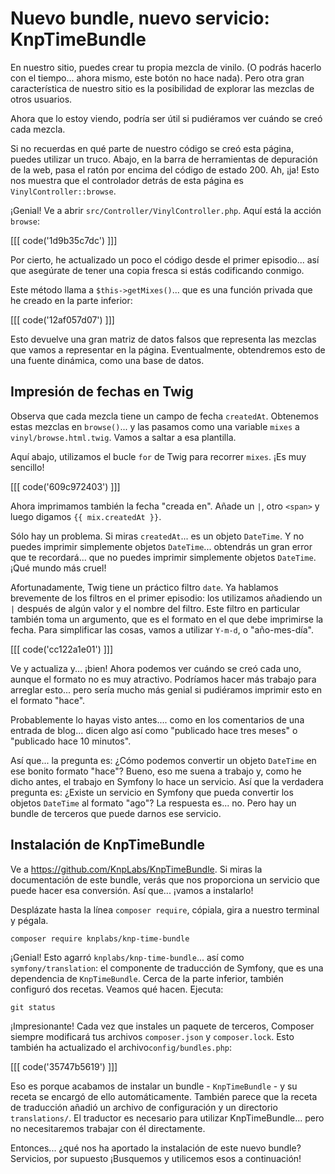 # Nuevo bundle, nuevo servicio: KnpTimeBundle

En nuestro sitio, puedes crear tu propia mezcla de vinilo. (O podrás hacerlo con el tiempo... ahora mismo, este botón no hace nada). Pero otra gran característica de nuestro sitio es la posibilidad de explorar las mezclas de otros usuarios.

Ahora que lo estoy viendo, podría ser útil si pudiéramos ver cuándo se creó cada mezcla.

Si no recuerdas en qué parte de nuestro código se creó esta página, puedes utilizar un truco. Abajo, en la barra de herramientas de depuración de la web, pasa el ratón por encima del código de estado 200. Ah, ¡ja! Esto nos muestra que el controlador detrás de esta página es `VinylController::browse`.

¡Genial! Ve a abrir `src/Controller/VinylController.php`. Aquí está la acción `browse`:

[[[ code('1d9b35c7dc') ]]]

Por cierto, he actualizado un poco el código desde el primer episodio... así que asegúrate de tener una copia fresca si estás codificando conmigo.

Este método llama a `$this->getMixes()`... que es una función privada que he creado en la parte inferior:

[[[ code('12af057d07') ]]]

Esto devuelve una gran matriz de datos falsos que representa las mezclas que vamos a representar en la página. Eventualmente, obtendremos esto de una fuente dinámica, como una base de datos.

## Impresión de fechas en Twig

Observa que cada mezcla tiene un campo de fecha `createdAt`. Obtenemos estas mezclas en `browse()`... y las pasamos como una variable `mixes` a `vinyl/browse.html.twig`. Vamos a saltar a esa plantilla.

Aquí abajo, utilizamos el bucle `for` de Twig para recorrer `mixes`. ¡Es muy sencillo!

[[[ code('609c972403') ]]]

Ahora imprimamos también la fecha "creada en". Añade un `|`, otro `<span>` y luego digamos `{{ mix.createdAt }}`.

Sólo hay un problema. Si miras `createdAt`... es un objeto `DateTime`. Y no puedes imprimir simplemente objetos `DateTime`... obtendrás un gran error que te recordará... que no puedes imprimir simplemente objetos `DateTime`. ¡Qué mundo más cruel!

Afortunadamente, Twig tiene un práctico filtro `date`. Ya hablamos brevemente de los filtros en el primer episodio: los utilizamos añadiendo un `|` después de algún valor y el nombre del filtro. Este filtro en particular también toma un argumento, que es el formato en el que debe imprimirse la fecha. Para simplificar las cosas, vamos a utilizar `Y-m-d`, o "año-mes-día".

[[[ code('cc122a1e01') ]]]

Ve y actualiza y... ¡bien! Ahora podemos ver cuándo se creó cada uno, aunque el formato no es muy atractivo. Podríamos hacer más trabajo para arreglar esto... pero sería mucho más genial si pudiéramos imprimir esto en el formato "hace".

Probablemente lo hayas visto antes.... como en los comentarios de una entrada de blog... dicen algo así como "publicado hace tres meses" o "publicado hace 10 minutos".

Así que... la pregunta es: ¿Cómo podemos convertir un objeto `DateTime` en ese bonito formato "hace"? Bueno, eso me suena a trabajo y, como he dicho antes, el trabajo en Symfony lo hace un servicio. Así que la verdadera pregunta es: ¿Existe un servicio en Symfony que pueda convertir los objetos `DateTime` al formato "ago"? La respuesta es... no. Pero hay un bundle de terceros que puede darnos ese servicio.

## Instalación de KnpTimeBundle

Ve a https://github.com/KnpLabs/KnpTimeBundle. Si miras la documentación de este bundle, verás que nos proporciona un servicio que puede hacer esa conversión. Así que... ¡vamos a instalarlo!

Desplázate hasta la línea `composer require`, cópiala, gira a nuestro terminal y pégala.

```terminal-silent
composer require knplabs/knp-time-bundle
```

¡Genial! Esto agarró `knplabs/knp-time-bundle`... así como `symfony/translation`: el componente de traducción de Symfony, que es una dependencia de `KnpTimeBundle`. Cerca de la parte inferior, también configuró dos recetas. Veamos qué hacen. Ejecuta:

```terminal
git status
```

¡Impresionante! Cada vez que instales un paquete de terceros, Composer siempre modificará tus archivos `composer.json` y `composer.lock`. Esto también ha actualizado el archivo`config/bundles.php`:

[[[ code('35747b5619') ]]]

Eso es porque acabamos de instalar un bundle - `KnpTimeBundle` - y su receta se encargó de ello automáticamente. También parece que la receta de traducción añadió un archivo de configuración y un directorio `translations/`. El traductor es necesario para utilizar KnpTimeBundle... pero no necesitaremos trabajar con él directamente.

Entonces... ¿qué nos ha aportado la instalación de este nuevo bundle? Servicios, por supuesto ¡Busquemos y utilicemos esos a continuación!
